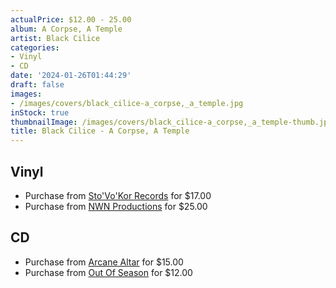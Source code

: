```yaml
---
actualPrice: $12.00 - 25.00
album: A Corpse, A Temple
artist: Black Cilice
categories:
- Vinyl
- CD
date: '2024-01-26T01:44:29'
draft: false
images:
- /images/covers/black_cilice-a_corpse,_a_temple.jpg
inStock: true
thumbnailImage: /images/covers/black_cilice-a_corpse,_a_temple-thumb.jpg
title: Black Cilice - A Corpse, A Temple
---
```


## Vinyl
* Purchase from [Sto'Vo'Kor Records](https://stovokor-records.com/products/black-cilice-a-corpse-a-temple) for $17.00
* Purchase from [NWN Productions](http://shop.nwnprod.com/index.php?route=product/product&path=75&product_id=34900&sort=pd.name&order=ASC) for $25.00
## CD
* Purchase from [Arcane Altar](https://arcanealtar.bigcartel.com/product/black-cilice-a-corpse-a-temple-cd) for $15.00
* Purchase from [Out Of Season](https://www.outofseasonlabel.com/products/black-cilice-a-corpse-a-temple) for $12.00
